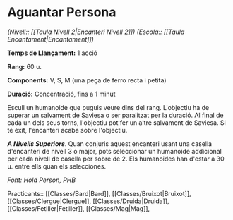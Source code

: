 # Aguantar Persona

*(Nivell:: [[Taula Nivell 2|Encanteri Nivell 2]]) (Escola:: [[Taula Encantament|Encantament]])*

**Temps de Llançament:** 1 acció

**Rang:** 60 u.

**Components:** V, S, M (una peça de ferro recta i petita)

**Duració:** Concentració, fins a 1 minut

Escull un humanoide que puguis veure dins del rang. L'objectiu ha de superar un salvament de Saviesa o ser paralitzat per la duració. Al final de cada un dels seus torns, l'objectiu pot fer un altre salvament de Saviesa. Si té èxit, l'encanteri acaba sobre l'objectiu.

***A Nivells Superiors***. Quan conjuris aquest encanteri usant una casella d'encanteri de nivell 3 o major, pots seleccionar un humanoide addicional per cada nivell de casella per sobre de 2. Els humanoides han d'estar a 30 u. entre ells quan els selecciones.


*Font: Hold Person, PHB*



Practicants:: [[Classes/Bard|Bard]], [[Classes/Bruixot|Bruixot]], [[Classes/Clergue|Clergue]], [[Classes/Druida|Druida]], [[Classes/Fetiller|Fetiller]], [[Classes/Mag|Mag]], 